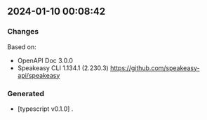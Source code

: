 

## 2024-01-10 00:08:42
### Changes
Based on:
- OpenAPI Doc 3.0.0 
- Speakeasy CLI 1.134.1 (2.230.3) https://github.com/speakeasy-api/speakeasy
### Generated
- [typescript v0.1.0] .